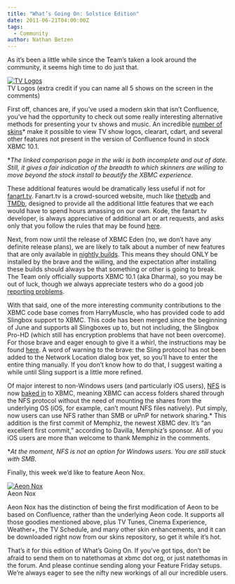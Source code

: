 ```yaml
---
title: "What’s Going On: Solstice Edition"
date: 2011-06-21T04:00:00Z
tags:
  - Community
author: Nathan Betzen
---
```


As it’s been a little while since the Team’s taken a look around the community, it seems high time to do just that.

[![TV Logos](/images/blog/screenshot006-300x181.jpeg "TV Logos")](/images/blog/screenshot006.jpeg)  
 TV Logos (extra credit if you can name all 5 shows on the screen in the comments)

First off, chances are, if you’ve used a modern skin that isn’t Confluence, you’ve had the opportunity to check out some really interesting alternative methods for presenting your tv shows and music. An incredible [number of skins](https://kodi.wiki/view/Comparison_of_skin_features "Skin Comparison Chart")\* make it possible to view TV show logos, clearart, cdart, and several other features not present in the version of Confluence found in stock XBMC 10.1.

\*_The linked comparison page in the wiki is both incomplete and out of date. Still, it gives a fair indication of the breadth to which skinners are willing to move beyond the stock install to beautify the XBMC experience._

These additional features would be dramatically less useful if not for [fanart.tv](https://fanart.tv/ "fanart.tv"). Fanart.tv is a crowd-sourced website, much like [thetvdb](https://www.thetvdb.com/ "thetvdb.com") and [TMDb](https://www.themoviedb.org/ "The Movie Database"), designed to provide all the additional little features that we each would have to spend hours amassing on our own. Kode, the fanart.tv developer, is always appreciative of additional art or art requests, and asks only that you follow the rules that may be found [here](https://forum.kodi.tv/showthread.php?tid=87577 "Fanart.TV rules").

Next, from now until the release of XBMC Eden (no, we don’t have any definite release plans), we are likely to talk about a number of new features that are only available in [nightly builds](http://mirrors.xbmc.org/nightlies/ "Download Nightly Builds"). This means they should ONLY be installed by the brave and the willing, and the expectation after installing these builds should always be that something or other is going to break. The Team only officially supports XBMC 10.1 (aka Dharma), so you may be out of luck, though we always appreciate testers who do a good job [reporting problems](https://forum.kodi.tv/showthread.php?tid=34655 "How to report a problem in a useful way").

With that said, one of the more interesting community contributions to the XBMC code base comes from HarryMuscle, who has provided code to add Slingbox support to XBMC. This code has been merged since the beginning of June and supports all Slingboxes up to, but not including, the Slingbox Pro-HD (which still has encryption problems that have not been overcome). For those brave and eager enough to give it a whirl, the instructions may be found [here](https://kodi.wiki/view/Slingbox_Client "Slingbox Install Instructions"). A word of warning to the brave: the Sling protocol has not been added to the Network Location dialog box yet, so you’ll have to enter the entire thing manually. If you don’t know how to do that, I suggest waiting a while until Sling support is a little more refined.

Of major interest to non-Windows users (and particularly iOS users), [NFS](<https://en.wikipedia.org/wiki/Network_File_System_(protocol)> "Network File System protocol") is now [baked in](https://github.com/xbmc/xbmc/pull/192 "NFS support in XBMC") to XBMC, meaning XBMC can access folders shared through the NFS protocol without the need of mounting the shares from the underlying OS (iOS, for example, can’t mount NFS files natively). Put simply, now users can use NFS rather than SMB or uPnP for network sharing.\* This addition is the first commit of Memphiz, the newest XBMC dev. It’s “an excellent first commit,” according to Davilla, Memphiz’s sponsor. All of you iOS users are more than welcome to thank Memphiz in the comments.

\*_At the moment, NFS is not an option for Windows users. You are still stuck with SMB._

Finally, this week we’d like to feature Aeon Nox.

[![Aeon Nox](/images/blog/screenshot007-300x181.jpeg "Aeon Nox")](/images/blog/screenshot007.jpeg)  
 Aeon Nox

Aeon Nox has the distinction of being the first modification of Aeon to be based on Confluence, rather than the underlying Aeon code. It supports all those goodies mentioned above, plus TV Tunes, Cinema Experience, Weather+, the TV Schedule, and many other skin enhancements, and it can be downloaded right now from our skins repository, so get it while it’s hot.

That’s it for this edition of What’s Going On. If you’ve got tips, don’t be afraid to send them on to natethomas at xbmc dot org, or just natethomas in the forum. And please continue sending along your Feature Friday setups. We’re always eager to see the nifty new workings of all our incredible users.

